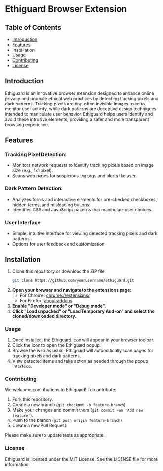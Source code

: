 # Ethiguard Browser Extension

## Table of Contents
- [Introduction](#introduction)
- [Features](#features)
- [Installation](#installation)
- [Usage](#usage)
- [Contributing](#contributing)
- [License](#license)

## Introduction
Ethiguard is an innovative browser extension designed to enhance online privacy and promote ethical web practices by detecting tracking pixels and dark patterns. Tracking pixels are tiny, often invisible images used to monitor user activity, while dark patterns are deceptive design techniques intended to manipulate user behavior. Ethiguard helps users identify and avoid these intrusive elements, providing a safer and more transparent browsing experience.

## Features
### Tracking Pixel Detection:
- Monitors network requests to identify tracking pixels based on image size (e.g., 1x1 pixel).
- Scans web pages for suspicious `img` tags and alerts the user.

### Dark Pattern Detection:
- Analyzes forms and interactive elements for pre-checked checkboxes, hidden terms, and misleading buttons.
- Identifies CSS and JavaScript patterns that manipulate user choices.

### User Interface:
- Simple, intuitive interface for viewing detected tracking pixels and dark patterns.
- Options for user feedback and customization.

## Installation
1. Clone this repository or download the ZIP file.
   ```bash
   git clone https://github.com/yourusername/ethiguard.git

2. **Open your browser and navigate to the extensions page:**
   - For Chrome: [chrome://extensions/](chrome://extensions/)
   - For Firefox: [about:addons](about:addons)
3. **Enable "Developer mode" or "Debug mode".**
4. **Click "Load unpacked" or "Load Temporary Add-on" and select the cloned/downloaded directory.**

### Usage
1. Once installed, the Ethiguard icon will appear in your browser toolbar.
2. Click the icon to open the Ethiguard popup.
3. Browse the web as usual. Ethiguard will automatically scan pages for tracking pixels and dark patterns.
4. View detected items and take action as needed through the popup interface.

### Contributing
We welcome contributions to Ethiguard! To contribute:
1. Fork this repository.
2. Create a new branch (`git checkout -b feature-branch`).
3. Make your changes and commit them (`git commit -am 'Add new feature'`).
4. Push to the branch (`git push origin feature-branch`).
5. Create a new Pull Request.

Please make sure to update tests as appropriate.

### License
Ethiguard is licensed under the MIT License. See the LICENSE file for more information.
